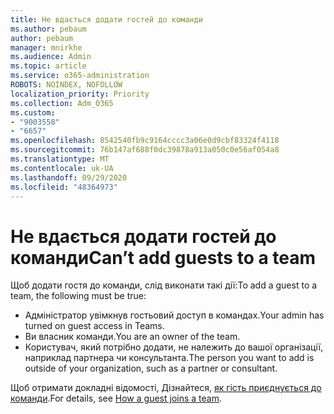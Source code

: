 ```yaml
---
title: Не вдається додати гостей до команди
ms.author: pebaum
author: pebaum
manager: mnirkhe
ms.audience: Admin
ms.topic: article
ms.service: o365-administration
ROBOTS: NOINDEX, NOFOLLOW
localization_priority: Priority
ms.collection: Adm_O365
ms.custom:
- "9003558"
- "6657"
ms.openlocfilehash: 8542540fb9c9164cccc3a06e0d9cbf83324f4118
ms.sourcegitcommit: 76b147af688f0dc39878a913a050c0e56af054a8
ms.translationtype: MT
ms.contentlocale: uk-UA
ms.lasthandoff: 09/29/2020
ms.locfileid: "48364973"
---
```

# <a name="cant-add-guests-to-a-team"></a><span data-ttu-id="bf8a2-102">Не вдається додати гостей до команди</span><span class="sxs-lookup"><span data-stu-id="bf8a2-102">Can’t add guests to a team</span></span>

<span data-ttu-id="bf8a2-103">Щоб додати гостя до команди, слід виконати такі дії:</span><span class="sxs-lookup"><span data-stu-id="bf8a2-103">To add a guest to a team, the following must be true:</span></span>  

- <span data-ttu-id="bf8a2-104">Адміністратор увімкнув гостьовий доступ в командах.</span><span class="sxs-lookup"><span data-stu-id="bf8a2-104">Your admin has turned on guest access in Teams.</span></span>
- <span data-ttu-id="bf8a2-105">Ви власник команди.</span><span class="sxs-lookup"><span data-stu-id="bf8a2-105">You are an owner of the team.</span></span>
- <span data-ttu-id="bf8a2-106">Користувач, який потрібно додати, не належить до вашої організації, наприклад партнера чи консультанта.</span><span class="sxs-lookup"><span data-stu-id="bf8a2-106">The person you want to add is outside of your organization, such as a partner or consultant.</span></span>

<span data-ttu-id="bf8a2-107">Щоб отримати докладні відомості, Дізнайтеся,  [як гість приєднується до команди](https://docs.microsoft.com/MicrosoftTeams/guest-joins).</span><span class="sxs-lookup"><span data-stu-id="bf8a2-107">For details, see  [How a guest joins a team](https://docs.microsoft.com/MicrosoftTeams/guest-joins).</span></span>